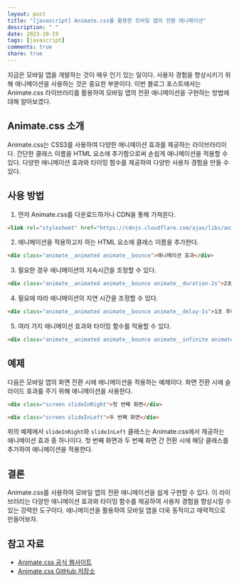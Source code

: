 ```yaml
---
layout: post
title: "[javascript] Animate.css를 활용한 모바일 앱의 전환 애니메이션"
description: " "
date: 2023-10-19
tags: [javascript]
comments: true
share: true
---
```


지금은 모바일 앱을 개발하는 것이 매우 인기 있는 일이다. 사용자 경험을 향상시키기 위해 애니메이션을 사용하는 것은 중요한 부분이다. 이번 블로그 포스트에서는 Animate.css 라이브러리를 활용하여 모바일 앱의 전환 애니메이션을 구현하는 방법에 대해 알아보겠다.

## Animate.css 소개

Animate.css는 CSS3를 사용하여 다양한 애니메이션 효과를 제공하는 라이브러리이다. 간단한 클래스 이름을 HTML 요소에 추가함으로써 손쉽게 애니메이션을 적용할 수 있다. 다양한 애니메이션 효과와 타이밍 함수를 제공하여 다양한 사용자 경험을 만들 수 있다.

## 사용 방법

1. 먼저 Animate.css를 다운로드하거나 CDN을 통해 가져온다.

```html
<link rel="stylesheet" href="https://cdnjs.cloudflare.com/ajax/libs/animate.css/4.1.1/animate.min.css">
```

2. 애니메이션을 적용하고자 하는 HTML 요소에 클래스 이름을 추가한다.

```html
<div class="animate__animated animate__bounce">애니메이션 효과</div>
```

3. 필요한 경우 애니메이션의 지속시간을 조정할 수 있다.

```html
<div class="animate__animated animate__bounce animate__duration-2s">2초 동안 애니메이션 효과</div>
```

4. 필요에 따라 애니메이션의 지연 시간을 조정할 수 있다.

```html
<div class="animate__animated animate__bounce animate__delay-1s">1초 후에 애니메이션 효과</div>
```

5. 여러 가지 애니메이션 효과와 타이밍 함수를 적용할 수 있다.

```html
<div class="animate__animated animate__bounce animate__infinite animate__slow">끝없는 반복과 느린 애니메이션 효과</div>
```

## 예제

다음은 모바일 앱의 화면 전환 시에 애니메이션을 적용하는 예제이다. 화면 전환 시에 슬라이드 효과를 주기 위해 애니메이션을 사용한다.

```html
<div class="screen slideInRight">첫 번째 화면</div>

<div class="screen slideInLeft">두 번째 화면</div>
```

위의 예제에서 `slideInRight`와 `slideInLeft` 클래스는 Animate.css에서 제공하는 애니메이션 효과 중 하나이다. 첫 번째 화면과 두 번째 화면 간 전환 시에 해당 클래스를 추가하여 애니메이션을 적용한다.

## 결론

Animate.css를 사용하여 모바일 앱의 전환 애니메이션을 쉽게 구현할 수 있다. 이 라이브러리는 다양한 애니메이션 효과와 타이밍 함수를 제공하여 사용자 경험을 향상시킬 수 있는 강력한 도구이다. 애니메이션을 활용하여 모바일 앱을 더욱 동적이고 매력적으로 만들어보자. 

## 참고 자료

- [Animate.css 공식 웹사이트](https://animate.style/)
- [Animate.css GitHub 저장소](https://github.com/animate-css/animate.css)